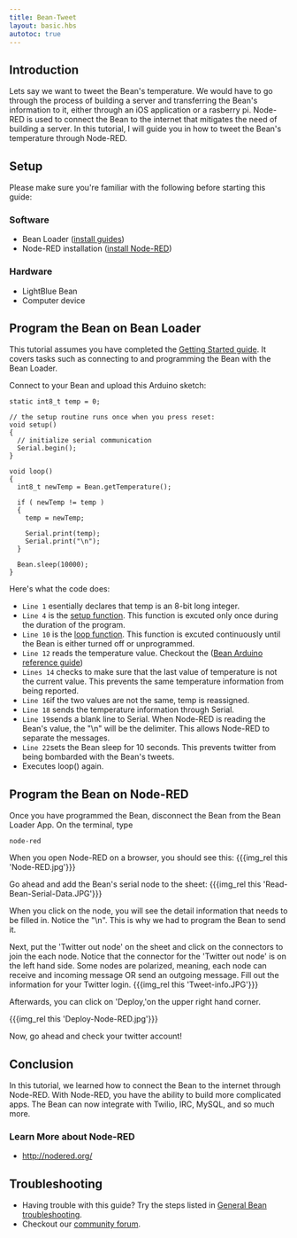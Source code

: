 ```yaml
---
title: Bean-Tweet
layout: basic.hbs
autotoc: true
---
```


## Introduction
Lets say we want to tweet the Bean's temperature. We would have to go through the process of building a server and transferring the Bean's information to it, either through an iOS application or a rasberry pi. Node-RED is used to connect the Bean to the internet that mitigates the need of building a server. In this tutorial, I will guide you in how to tweet the Bean's temperature through Node-RED. 

## Setup

Please make sure you're familiar with the following before starting this guide:

### Software
* Bean Loader ([install guides](#))
* Node-RED installation ([install Node-RED](#))

### Hardware

* LightBlue Bean
* Computer device

## Program the Bean on Bean Loader
This tutorial assumes you have completed the [Getting Started guide](#). It covers tasks such as connecting to and programming the Bean with the Bean Loader.

Connect to your Bean and upload this Arduino sketch:
```
static int8_t temp = 0;

// the setup routine runs once when you press reset:
void setup() 
{
  // initialize serial communication
  Serial.begin(); 
}

void loop()
{ 
  int8_t newTemp = Bean.getTemperature();
 
  if ( newTemp != temp )
  {
    temp = newTemp;
   
    Serial.print(temp);
    Serial.print("\n");
  }

  Bean.sleep(10000);
}

```
Here's what the code does:

* `Line 1` esentially declares that temp is an 8-bit long integer. 
* `Line 4` is the [setup function](https://www.arduino.cc/en/Reference/Setup). This function is excuted only once during the duration of the program.
* `Line 10` is the [loop function](https://www.arduino.cc/en/Reference/Loop).  This function is excuted continuously until the Bean is either turned off or unprogrammed.
* `Line 12` reads the temperature value. Checkout the ([Bean Arduino reference guide](http://legacy.punchthrough.com/bean/the-arduino-reference/))
* `Lines 14` checks to make sure that the last value of temperature is not the current value.  This prevents the same temperature information from being reported.
* `Line 16`if the two values are not the same, temp is reassigned. 
* `Line 18` sends the temperature information through Serial.
* `Line 19`sends a blank line to Serial. When Node-RED is reading the Bean's value, the "\n" will be the delimiter.  This allows Node-RED to separate the messages.
* `Line 22`sets the Bean sleep for 10 seconds.  This prevents twitter from being bombarded with the Bean's tweets. 
* Executes loop() again. 

## Program the Bean on Node-RED
Once you have programmed the Bean, disconnect the Bean from the Bean Loader App. On the terminal, type

```
node-red
```
When you open Node-RED on a browser, you should see this: 
{{{img_rel this 'Node-RED.jpg'}}}

Go ahead and add the Bean's serial node to the sheet:
{{{img_rel this 'Read-Bean-Serial-Data.JPG'}}}

When you click on the node, you will see the detail information that needs to be filled in. Notice the "\n".  This is why we had to program the Bean to send it.


Next, put the 'Twitter out node' on the sheet and click on the connectors to join the each node. Notice that the connector for the 'Twitter out node' is on the left hand side. Some nodes are polarized, meaning, each node can receive and incoming message OR send an outgoing message.  Fill out the information for your Twitter login. 
{{{img_rel this 'Tweet-info.JPG'}}}

Afterwards, you can click on 'Deploy,'on the upper right hand corner. 

{{{img_rel this 'Deploy-Node-RED.jpg'}}}

Now, go ahead and check your twitter account!

## Conclusion
In this tutorial, we learned how to connect the Bean to the internet through Node-RED. With Node-RED, you have the ability to build more complicated apps.  The Bean can now integrate with Twilio, IRC, MySQL, and so much more. 

### Learn More about Node-RED
* http://nodered.org/


## Troubleshooting
* Having trouble with this guide? Try the steps listed in [General Bean troubleshooting](#).
* Checkout our [community forum](#).
